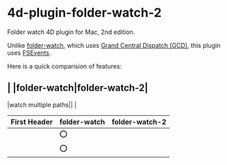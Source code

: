 # 4d-plugin-folder-watch-2
Folder watch 4D plugin for Mac, 2nd edition.

Unlike [folder-watch](https://github.com/miyako/4d-plugin-folder-watch), which uses [Grand Central Dispatch (GCD)](https://developer.apple.com/library/ios/documentation/Performance/Reference/GCD_libdispatch_Ref/), this plugin uses [FSEvents](https://developer.apple.com/library/mac/documentation/Darwin/Reference/FSEvents_Ref/index.html#//apple_ref/doc/constant_group/FSEventStreamCreateFlags).

Here is a quick comparision of features:

| |folder-watch|folder-watch-2|
---
|watch multiple paths|| |

| First Header  | folder-watch | folder-watch-2 |
| ------------- | ------------- | ------------- |
| | ⭕️ | |
| | ⭕️ | |

